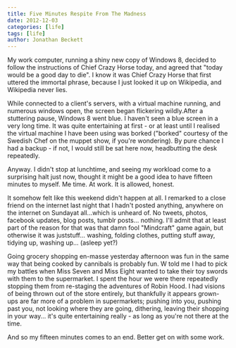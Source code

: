 ```yaml
---
title: Five Minutes Respite From The Madness
date: 2012-12-03
categories: [life]
tags: [life]
author: Jonathan Beckett
---
```


My work computer, running a shiny new copy of Windows 8, decided to follow the instructions of Chief Crazy Horse today, and agreed that "today would be a good day to die". I know it was Chief Crazy Horse that first uttered the immortal phrase, because I just looked it up on Wikipedia, and Wikipedia never lies.

While connected to a client's servers, with a virtual machine running, and numerous windows open, the screen began flickering wildly.After a stuttering pause, Windows 8 went blue. I haven't seen a blue screen in a very long time. It was quite entertaining at first - or at least until I realised the virtual machine I have been using was borked ("borked" courtesy of the Swedish Chef on the muppet show, if you're wondering). By pure chance I had a backup - if not, I would still be sat here now, headbutting the desk repeatedly.

Anyway. I didn't stop at lunchtime, and seeing my workload come to a surprising halt just now, thought it might be a good idea to have fifteen minutes to myself. Me time. At work. It is allowed, honest.

It somehow felt like this weekend didn't happen at all. I remarked to a close friend on the internet last night that I hadn't posted anything, anywhere on the internet on Sundayat all...which is unheard of. No tweets, photos, facebook updates, blog posts, tumblr posts... nothing. I'll admit that at least part of the reason for that was that damn fool "Mindcraft" game again, but otherwise it was juststuff... washing, folding clothes, putting stuff away, tidying up, washing up... (asleep yet?)

Going grocery shopping en-masse yesterday afternoon was fun in the same way that being cooked by cannibals is probably fun. W told me I had to pick my battles when Miss Seven and Miss Eight wanted to take their toy swords with them to the supermarket. I spent the hour we were there repeatedly stopping them from re-staging the adventures of Robin Hood. I had visions of being thrown out of the store entirely, but thankfully it appears grown-ups are far more of a problem in supermarkets; pushing into you, pushing past you, not looking where they are going, dithering, leaving their shopping in your way... it's quite entertaining really - as long as you're not there at the time.

And so my fifteen minutes comes to an end. Better get on with some work.